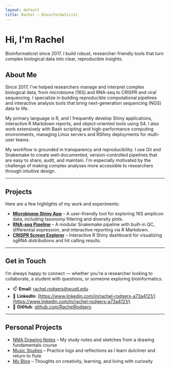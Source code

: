 ```yaml
---
layout: default
title: Rachel – Bioinformaticist
---
```


# Hi, I'm Rachel
Bioinformaticist since 2017. I build robust, researcher-friendly tools that turn complex biological data into clear, reproducible insights.

## About Me
Since 2017, I’ve helped researchers manage and interpret complex biological data, from microbiome (16S) and RNA-seq to CRISPR and viral sequencing. I specialize in building reproducible computational pipelines and interactive analysis tools that bring next-generation sequencing (NGS) data to life.

My primary language is R, and I frequently develop Shiny applications, interactive R Markdown reports, and object-oriented tools using S4. I also work extensively with Bash scripting and high-performance computing environments, managing Linux servers and RShiny deployments for multi-user teams.

My workflow is grounded in transparency and reproducibility. I use Git and Snakemake to create well-documented, version-controlled pipelines that are easy to share, audit, and maintain. I'm especially motivated by the challenge of making complex analyses more accessible to researchers through intuitive design.

---

## Projects

Here are a few highlights of my work and experiments:

- **[Microbiome Shiny App](#)** – A user-friendly tool for exploring 16S amplicon data, including taxonomy filtering and diversity plots.
- **[RNA-seq Pipeline](#)** – A modular Snakemake pipeline with built-in QC, differential expression, and interactive reporting via R Markdown.
- **[CRISPR Screen Explorer](#)** – Interactive R Shiny dashboard for visualizing sgRNA distributions and hit calling results.
<!-- - *(Add links or summaries here as you go — even placeholder pages are fine)* -->

---

## Get in Touch

I’m always happy to connect — whether you're a researcher looking to collaborate, a student with questions, or someone exploring bioinformatics.

- 📫 **Email**: [rachel.rodgers@wustl.edu](mailto:rachel.rodgers@wustl.edu)  
- 💼 **LinkedIn**: [https://www.linkedin.com/in/rachel-rodgers-a73a4121/](https://www.linkedin.com/in/rachel-rodgers-a73a4121/)  
- 🧠 **GitHub**: [github.com/RachelRodgers](https://github.com/RachelRodgers)

---

## Personal Projects

- [NMA Drawing Notes](/nma/) – My study notes and sketches from a drawing fundamentals course  
- [Music Studies](/music/) – Practice logs and reflections as I learn dulcimer and return to flute  
- [My Blog](/blog/) – Thoughts on creativity, learning, and living with curiosity 
